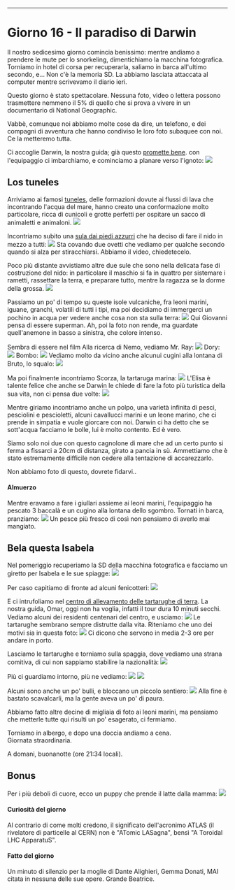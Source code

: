 ---
# Giorno 16 - Il paradiso di Darwin
Il nostro sedicesimo giorno comincia benissimo: mentre andiamo a prendere le mute per lo snorkeling, dimentichiamo la macchina fotografica. Torniamo in hotel di corsa per recuperarla, saliamo in barca all'ultimo secondo, e... Non c'è la memoria SD. La abbiamo lasciata attaccata al computer mentre scrivevamo il diario ieri.

Questo giorno è stato spettacolare. Nessuna foto, video o lettera possono trasmettere nemmeno il 5% di quello che si prova a vivere in un documentario di National Geographic.

Vabbè, comunque noi abbiamo molte cose da dire, un telefono, e dei compagni di avventura che hanno condiviso le loro foto subaquee con noi. Ce la metteremo tutta.

Ci accoglie Darwin, la nostra guida; già questo [promette bene](https://www.gogalapagos.com/charles-darwin-galapagos/). con l'equipaggio ci imbarchiamo, e cominciamo a planare verso l'ignoto:
![](../photos/blog/16/IMG_cotta.webp)

## Los tuneles
Arriviamo ai famosi [tuneles](https://maps.app.goo.gl/iB2nrTfmJFZdUd8c7), delle formazioni dovute ai flussi di lava che incontrando l'acqua del mare, hanno creato una conformazione molto particolare, ricca di cunicoli e grotte perfetti per ospitare un sacco di animaletti e animaloni.
![](../photos/blog/16/IMG_giocotta.webp)

Incontriamo subito una [sula dai piedi azzurri](https://it.wikipedia.org/wiki/Sula_nebouxii) che ha deciso di fare il nido in mezzo a tutti:
![](../photos/blog/16/IMG_20240710093719.webp)
Sta covando due ovetti che vediamo per qualche secondo quando si alza per stiracchiarsi. Abbiamo il video, chiedetecelo.

Poco più distante avvistiamo altre due sule che sono nella delicata fase di costruzione del nido: in particolare il maschio si fa in quattro per sistemare i rametti, rassettare la terra, e preparare tutto, mentre la ragazza se la dorme della grossa.
![](../photos/blog/16/IMG_booby.webp)

Passiamo un po' di tempo su queste isole vulcaniche, fra leoni marini, iguane, granchi, volatili di tutti i tipi, ma poi decidiamo di immergerci un pochino in acqua per vedere anche cosa non sta sulla terra:
![](../photos/blog/16/IMG_GOPR1079.webp)
Qui Giovanni pensa di essere superman. Ah, poi la foto non rende, ma guardate quell'anemone in basso a sinistra, che colore intenso.

Sembra di essere nel film Alla ricerca di Nemo, vediamo Mr. Ray:
![](../photos/blog/16/IMG_GOPR1090.webp)
Dory:
![](../photos/blog/16/IMG_GOPR1083.webp)
Bombo:
![](../photos/blog/16/IMG_GOPR1236.webp)
Vediamo molto da vicino anche alcunui cugini alla lontana di Bruto, lo squalo:
![](../photos/blog/16/IMG_GOPR1107.webp)

Ma poi finalmente incontriamo Scorza, la tartaruga marina:
![](../photos/blog/16/IMG_G0031191.webp)
L'Elisa è talente felice che anche se Darwin le chiede di fare la foto più turistica della sua vita, non ci pensa due volte:
![](../photos/blog/16/IMG_GOPR1168.webp)

Mentre giriamo incontriamo anche un polpo, una varietà infinita di pesci, pesciolini e pescioletti, alcuni cavallucci marini e un leone marino, che ci prende in simpatia e vuole giorcare con noi. Darwin ci ha detto che se sott'acqua facciamo le bolle, lui è molto contento. Ed è vero. 

Siamo solo noi due con questo cagnolone di mare che ad un certo punto si ferma a fissarci a 20cm di distanza, girato a pancia in sù. Ammettiamo che è stato estremamente difficile non cedere alla tentazione di accarezzarlo.

Non abbiamo foto di questo, dovrete fidarvi..

#### Almuerzo
Mentre eravamo a fare i giullari assieme ai leoni marini, l'equipaggio ha pescato 3 baccalà e un cugino alla lontana dello sgombro. 
Tornati in barca, pranziamo:
![](../photos/blog/16/IMG_20240710123414.webp)
Un pesce più fresco di così non pensiamo di averlo mai mangiato.

## Bela questa Isabela
Nel pomeriggio recuperiamo la SD della macchina fotografica e facciamo un giretto per Isabela e le sue spiagge:
![](../photos/blog/16/IMG_0748.webp)

Per caso capitiamo di fronte ad alcuni fenicotteri:
![](../photos/blog/16/IMG_0754.webp)

E ci intrufoliamo nel [centro di allevamento delle tartarughe di terra](https://maytenusgalapagos.com/que-se-puede-hacer-en-las-islas-galapagos/centro-de-crianza-fausto-llerena/). La nostra guida, Omar, oggi non ha voglia, infatti il tour dura 10 minuti secchi. Vediamo alcuni dei residenti centenari del centro, e usciamo:
![](../photos/blog/16/IMG_0771.webp)
Le tartarughe sembrano sempre distrutte dalla vita. Riteniamo che uno dei motivi sia in questa foto:
![](../photos/blog/16/IMG_0772.webp)
Ci dicono che servono in media 2-3 ore per andare in porto.

Lasciamo le tartarughe e torniamo sulla spaggia, dove vediamo una strana comitiva, di cui non sappiamo stabilire la nazionalità:
![](../photos/blog/16/IMG_0773.webp)

Più ci guardiamo intorno, più ne vediamo:
![](../photos/blog/16/IMG_0781.webp)
![](../photos/blog/16/IMG_0793.webp)

Alcuni sono anche un po' bulli, e bloccano un piccolo sentiero:
![](../photos/blog/16/IMG_0797.webp)
Alla fine è bastato scavalcarli, ma la gente aveva un po' di paura. 

Abbiamo fatto altre decine di migliaia di foto ai leoni marini, ma pensiamo che metterle tutte qui risulti un po' esagerato, ci fermiamo.

Torniamo in albergo, e dopo una doccia andiamo a cena. <br/>
Giornata straordinaria. 

A domani, buonanotte (ore 21:34 locali).

## Bonus
Per i più deboli di cuore, ecco un puppy che prende il latte dalla mamma:
![](../photos/blog/16/IMG_0778.webp)

#### Curiosità del giorno
Al contrario di come molti credono, il significato dell'acronimo ATLAS (il rivelatore di particelle al CERN) non è \"ATomic LASagna\", bensì \"A Toroidal LHC ApparatuS\".
#### Fatto del giorno
Un minuto di silenzio per la moglie di Dante Alighieri, Gemma Donati, MAI citata in nessuna delle sue opere. Grande Beatrice.





